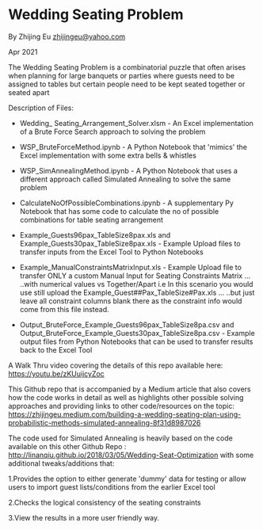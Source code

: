 Wedding Seating Problem
========================
By Zhijing Eu
zhijingeu@yahoo.com

Apr 2021

The Wedding Seating Problem is a combinatorial puzzle that often arises when planning for large
banquets or parties where guests need to be assigned to tables but certain people need to be kept 
seated together or seated apart

Description of Files: 
* Wedding_ Seating_Arrangement_Solver.xlsm - An Excel implementation of a Brute Force Search approach to solving the problem

* WSP_BruteForceMethod.ipynb - A Python Notebook that 'mimics' the Excel implementation with some extra bells & whistles

* WSP_SimAnnealingMethod.ipynb - A Python Notebook that uses a different approach called Simulated Annealing to solve the same problem

* CalculateNoOfPossibleCombinations.ipynb - A supplementary Py Notebook that has some code to calculate the no of possible combinations for table seating arrangement

* Example_Guests96pax_TableSize8pax.xls and Example_Guests30pax_TableSize8pax.xls - Example Upload files to transfer inputs from the Excel Tool to Python Notebooks

* Example_ManualConstraintsMatrixInput.xls - Example Upload file to transfer ONLY a custom Manual Input for Seating Constraints Matrix ...
..with numerical values vs Together/Apart i.e In this scenario you would use still upload the Example_Guest##Pax_TableSize#Pax.xls ...
..but just leave all constraint columns blank there as the constraint info would come from this file instead.

* Output_BruteForce_Example_Guests96pax_TableSize8pa.csv and Output_BruteForce_Example_Guests30pax_TableSize8pa.csv - Example output files from Python Notebooks that can be used to transfer results back to the Excel Tool

A Walk Thru video covering the details of this repo available here:
https://youtu.be/zKUuijcyZoc

This Github repo that is accompanied by a Medium article that also covers how the code works in detail as well as 
highlights other possible solving approaches and providing links to other code/resources on the topic:
https://zhijingeu.medium.com/building-a-wedding-seating-plan-using-probabilistic-methods-simulated-annealing-8f31d8987026

The code used for Simulated Annealing is heavily based on the code available on this other Github Repo :
http://linanqiu.github.io/2018/03/05/Wedding-Seat-Optimization
with some additional tweaks/additions that:

1.Provides the option to either generate 'dummy' data for testing or allow users to import guest lists/conditions from the earlier Excel tool

2.Checks the logical consistency of the seating constraints 

3.View the results in a more user friendly way.  

